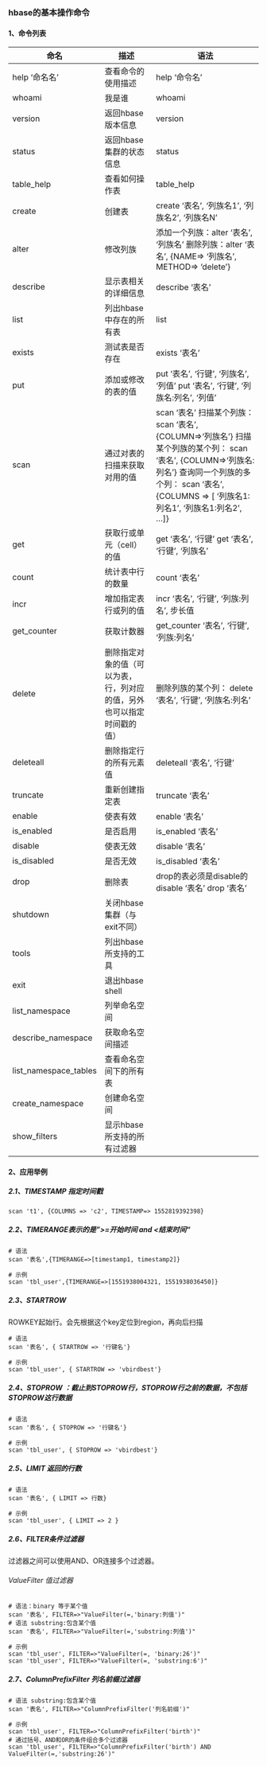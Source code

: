 ### hbase的基本操作命令

#### 1、命令列表

|命名|描述|语法|
| ---- | ---- | ---- |
|help ‘命名名’|查看命令的使用描述|help ‘命令名’|
|whoami|我是谁|whoami|
|version|返回hbase版本信息|version|
|status|返回hbase集群的状态信息|status|
|table_help|查看如何操作表|table_help|
|create|创建表|create ‘表名’, ‘列族名1’, ‘列族名2’, ‘列族名N’|
|alter|修改列族|添加一个列族：alter ‘表名’, ‘列族名’   删除列族：alter ‘表名’, {NAME=&gt; ‘列族名’, METHOD=&gt; ‘delete’}|
|describe|显示表相关的详细信息|describe ‘表名’|
|list|列出hbase中存在的所有表|list|
|exists|测试表是否存在|exists ‘表名’|
|put|添加或修改的表的值|put ‘表名’, ‘行键’, ‘列族名’, ‘列值’ put ‘表名’, ‘行键’, ‘列族名:列名’, ‘列值’|
|scan|通过对表的扫描来获取对用的值|scan ‘表名’  扫描某个列族： scan ‘表名’, {COLUMN=&gt;‘列族名’} 扫描某个列族的某个列： scan ‘表名’, {COLUMN=&gt;‘列族名:列名’}  查询同一个列族的多个列： scan ‘表名’, {COLUMNS =&gt; [ ‘列族名1:列名1’, ‘列族名1:列名2’, …]}|
|get|获取行或单元（cell）的值|get ‘表名’, ‘行键’  get ‘表名’, ‘行键’, ‘列族名’|
|count|统计表中行的数量|count ‘表名’|
|incr|增加指定表行或列的值|incr ‘表名’, ‘行键’, ‘列族:列名’, 步长值|
|get_counter|获取计数器|get_counter ‘表名’, ‘行键’, ‘列族:列名’|
|delete|删除指定对象的值（可以为表，行，列对应的值，另外也可以指定时间戳的值）|删除列族的某个列： delete ‘表名’, ‘行键’, ‘列族名:列名’|
|deleteall|删除指定行的所有元素值|deleteall ‘表名’, ‘行键’|
|truncate|重新创建指定表|truncate ‘表名’|
|enable|使表有效|enable ‘表名’|
|is_enabled|是否启用|is_enabled ‘表名’|
|disable|使表无效|disable ‘表名’|
|is_disabled|是否无效|is_disabled ‘表名’|
|drop|删除表|drop的表必须是disable的 disable ‘表名’ drop ‘表名’|
|shutdown|关闭hbase集群（与exit不同）||
|tools|列出hbase所支持的工具||
|exit|退出hbase shell||
|list_namespace|列举命名空间||
|describe_namespace|获取命名空间描述||
|list_namespace_tables|查看命名空间下的所有表||
|create_namespace|创建命名空间||
|show_filters|显示hbase所支持的所有过滤器||

#### 2、应用举例

##### 2.1、TIMESTAMP 指定时间戳

```
scan 't1', {COLUMNS => 'c2', TIMESTAMP=> 1552819392398}
```

##### 2.2、TIMERANGE表示的是”>=开始时间 and <结束时间“

```
# 语法
scan '表名',{TIMERANGE=>[timestamp1, timestamp2]}

# 示例
scan 'tbl_user',{TIMERANGE=>[1551938004321, 1551938036450]}
```

##### 2.3、STARTROW

ROWKEY起始行。会先根据这个key定位到region，再向后扫描

```
# 语法
scan '表名', { STARTROW => '行键名'}

# 示例
scan 'tbl_user', { STARTROW => 'vbirdbest'}
```

##### 2.4、STOPROW ：截止到STOPROW行，STOPROW行之前的数据，不包括STOPROW这行数据

```
# 语法
scan '表名', { STOPROW => '行键名'}

# 示例
scan 'tbl_user', { STOPROW => 'vbirdbest'}
```

##### 2.5、LIMIT 返回的行数

```
# 语法
scan '表名', { LIMIT => 行数}

# 示例
scan 'tbl_user', { LIMIT => 2 }
```

##### 2.6、FILTER条件过滤器

过滤器之间可以使用AND、OR连接多个过滤器。

###### ValueFilter 值过滤器

```
# 语法：binary 等于某个值
scan '表名', FILTER=>"ValueFilter(=,'binary:列值')"
# 语法 substring:包含某个值
scan '表名', FILTER=>"ValueFilter(=,'substring:列值')"

# 示例
scan 'tbl_user', FILTER=>"ValueFilter(=, 'binary:26')"
scan 'tbl_user', FILTER=>"ValueFilter(=, 'substring:6')"
```

##### 2.7、ColumnPrefixFilter 列名前缀过滤器

```
# 语法 substring:包含某个值
scan '表名', FILTER=>"ColumnPrefixFilter('列名前缀')"

# 示例
scan 'tbl_user', FILTER=>"ColumnPrefixFilter('birth')"
# 通过括号、AND和OR的条件组合多个过滤器
scan 'tbl_user', FILTER=>"ColumnPrefixFilter('birth') AND ValueFilter(=,'substring:26')"
```

